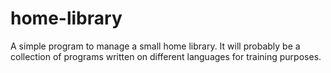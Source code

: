 # home-library
A simple program to manage a small home library. It will probably be a collection of programs written on different languages for training purposes.
